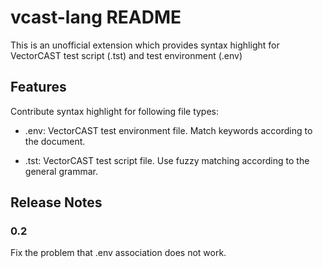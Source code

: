 # vcast-lang README

This is an unofficial extension which provides syntax highlight for VectorCAST test script (.tst) and test environment (.env)

## Features

Contribute syntax highlight for following file types:

 - .env: VectorCAST test environment file. Match keywords according to the document.

 - .tst: VectorCAST test script file. Use fuzzy matching according to the general grammar.

## Release Notes

### 0.2

Fix the problem that .env association does not work.
